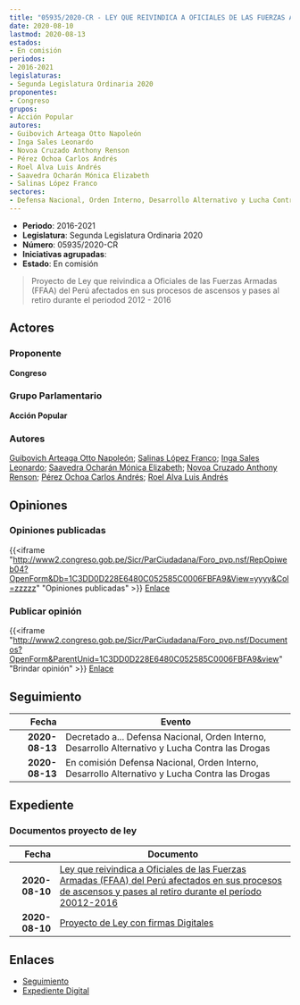 ```yaml
---
title: "05935/2020-CR - LEY QUE REIVINDICA A OFICIALES DE LAS FUERZAS ARMADAS (FFAA) DEL PERÚ AFECTADOS EN SUS PROCESOS DE ASCENSOS Y PASES AL RETIRO DURANTE EL PERIODO 2012-2016"
date: 2020-08-10
lastmod: 2020-08-13
estados:
- En comisión
periodos:
- 2016-2021
legislaturas:
- Segunda Legislatura Ordinaria 2020
proponentes:
- Congreso
grupos:
- Acción Popular
autores:
- Guibovich Arteaga Otto Napoleón
- Inga Sales Leonardo
- Novoa Cruzado Anthony Renson
- Pérez Ochoa Carlos Andrés
- Roel Alva Luis Andrés
- Saavedra Ocharán Mónica Elizabeth
- Salinas López Franco
sectores:
- Defensa Nacional, Orden Interno, Desarrollo Alternativo y Lucha Contra las Drogas
---
```

- **Periodo**: 2016-2021
- **Legislatura**: Segunda Legislatura Ordinaria 2020
- **Número**: 05935/2020-CR
- **Iniciativas agrupadas**: 
- **Estado**: En comisión

> Proyecto de Ley que reivindica a Oficiales de las Fuerzas Armadas (FFAA) del Perú afectados en sus procesos de ascensos y pases al retiro durante el periodod 2012 - 2016


## Actores

### Proponente

**Congreso**

### Grupo Parlamentario

**Acción Popular**

### Autores

[Guibovich Arteaga Otto Napoleón](mailto:mailto:oguibovich@congreso.gob.pe); [Salinas López Franco](mailto:mailto:fsalinas@congreso.gob.pe); [Inga Sales Leonardo](mailto:mailto:lingas@congreso.gob.pe); [Saavedra Ocharán Mónica Elizabeth](mailto:mailto:msaavedra@congreso.gob.pe); [Novoa Cruzado Anthony Renson](mailto:mailto:anovoa@congreso.gob.pe); [Pérez Ochoa Carlos Andrés](mailto:mailto:cperezo@congreso.gob.pe); [Roel Alva Luis Andrés](mailto:mailto:lroel@congreso.gob.pe)

## Opiniones

### Opiniones publicadas

{{<iframe "http://www2.congreso.gob.pe/Sicr/ParCiudadana/Foro_pvp.nsf/RepOpiweb04?OpenForm&Db=1C3DD0D228E6480C052585C0006FBFA9&View=yyyy&Col=zzzzz" "Opiniones publicadas" >}}
[Enlace](http://www2.congreso.gob.pe/Sicr/ParCiudadana/Foro_pvp.nsf/RepOpiweb04?OpenForm&Db=1C3DD0D228E6480C052585C0006FBFA9&View=yyyy&Col=zzzzz)

### Publicar opinión

{{<iframe "http://www2.congreso.gob.pe/Sicr/ParCiudadana/Foro_pvp.nsf/Documentos?OpenForm&ParentUnid=1C3DD0D228E6480C052585C0006FBFA9&view" "Brindar opinión" >}}
[Enlace](http://www2.congreso.gob.pe/Sicr/ParCiudadana/Foro_pvp.nsf/Documentos?OpenForm&ParentUnid=1C3DD0D228E6480C052585C0006FBFA9&view)


## Seguimiento

| Fecha | Evento |
|------:|--------|
| **2020-08-13** | Decretado a... Defensa Nacional, Orden Interno, Desarrollo Alternativo y Lucha Contra las Drogas |
| **2020-08-13** | En comisión Defensa Nacional, Orden Interno, Desarrollo Alternativo y Lucha Contra las Drogas |

## Expediente

### Documentos proyecto de ley

| Fecha | Documento |
|------:|-----------|
| **2020-08-10** | [Ley que reivindica a Oficiales de las Fuerzas Armadas (FFAA) del Perú afectados en sus procesos de ascensos y pases al retiro durante el período 20012-2016](http://www.leyes.congreso.gob.pe/Documentos/2016_2021/Proyectos_de_Ley_y_de_Resoluciones_Legislativas/PL05935-20200810.pdf) |
| **2020-08-10** | [Proyecto de Ley con firmas Digitales](http://www.leyes.congreso.gob.pe/Documentos/2016_2021/Proyectos_de_Ley_y_de_Resoluciones_Legislativas/Proyectos_Firmas_digitales/PL05935.pdf) |

## Enlaces

- [Seguimiento](http://www2.congreso.gob.pe/Sicr/TraDocEstProc/CLProLey2016.nsf/f7fff46988ca05b1052578e100829cc7/9a12a9e256f9a760052585c0007b4ccc?OpenDocument)
- [Expediente Digital](http://www2.congreso.gob.pe/Sicr/TraDocEstProc/Expvirt_2011.nsf/visbusqptramdoc1621/05935?opendocument)

